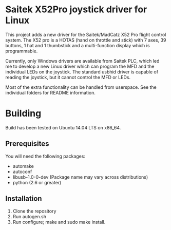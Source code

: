 Saitek X52Pro joystick driver for Linux
=======================================

This project adds a new driver for the Saitek/MadCatz X52 Pro flight
control system. The X52 pro is a HOTAS (hand on throttle and stick)
with 7 axes, 39 buttons, 1 hat and 1 thumbstick and a multi-function
display which is programmable.

Currently, only Windows drivers are available from Saitek PLC, which
led me to develop a new Linux driver which can program the MFD and
the individual LEDs on the joystick. The standard usbhid driver is
capable of reading the joystick, but it cannot control the MFD or LEDs.

Most of the extra functionality can be handled from userspace. See
the individual folders for README information.

# Building

Build has been tested on Ubuntu 14.04 LTS on x86_64.

## Prerequisites

You will need the following packages:

* automake
* autoconf
* libusb-1.0-0-dev (Package name may vary across distributions)
* python (2.6 or greater)

## Installation

1. Clone the repository
2. Run autogen.sh
3. Run configure; make and sudo make install.

